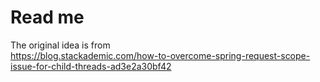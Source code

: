 # Read me

The original idea is from  
https://blog.stackademic.com/how-to-overcome-spring-request-scope-issue-for-child-threads-ad3e2a30bf42